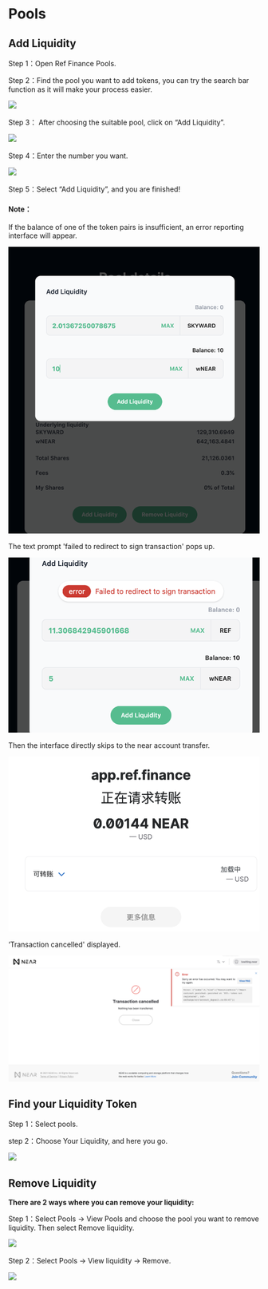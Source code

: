 # Pools

## Add Liquidity

Step 1：Open Ref Finance Pools.

Step 2：Find the pool you want to add tokens, you can try the search bar function as it will make your process easier.

![](https://miro.medium.com/max/1400/0*EYnSZVsb0CmdFpvo.jpg)

Step 3： After choosing the suitable pool, click on “Add Liquidity”.

![](https://miro.medium.com/max/1400/0*UEpt8igAEQT3506P.jpg)

Step 4：Enter the number you want.

![](https://miro.medium.com/max/1400/0*vwvIcDOpZvLExuKC.jpg)

Step 5：Select “Add Liquidity”, and you are finished!

#### Note：

If the balance of one of the token pairs is insufficient, an error reporting interface will appear.

![](../../.gitbook/assets/jie-ping-20210904-shang-wu-11.55.19.png)

The text prompt 'failed to redirect to sign transaction' pops up.

![](../../.gitbook/assets/la-la-la-.png)

Then the interface directly skips to the near account transfer.

![](../../.gitbook/assets/jie-ping-20210904-xia-wu-12.07.50.png)

‘Transaction cancelled' displayed.

![](../../.gitbook/assets/jie-ping-20210904-xia-wu-12.32.40.png)

## Find your Liquidity Token <a id="f614"></a>

Step 1：Select pools.

step 2：Choose Your Liquidity, and here you go.

![](https://miro.medium.com/max/1400/0*wQp9U48stV9WNx7t.jpg)

## Remove Liquidity <a id="f714"></a>

**There are 2 ways where you can remove your liquidity:**

Step 1：Select Pools → View Pools and choose the pool you want to remove liquidity. Then select Remove liquidity.

![](https://miro.medium.com/max/1400/0*K8vQ2mdBRt56FK44.jpg)

Step 2：Select Pools → View liquidity → Remove.

![](https://miro.medium.com/max/1400/0*SOOZEIkWvgtPoZ9U.jpg)

